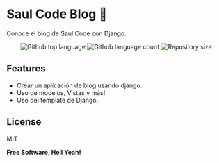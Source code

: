 Saul Code Blog 📒
=============
Conoce el blog de Saul Code con Django.

<p align="center">
  <img alt="Github top language" src="https://img.shields.io/github/languages/top/koinu1203/airline-bootcamp-proyect-01?color=56BEB8">

  <img alt="Github language count" src="https://img.shields.io/github/languages/count/koinu1203/airline-bootcamp-proyect-01?color=56BEB8">

  <img alt="Repository size" src="https://img.shields.io/github/repo-size/koinu1203/airline-bootcamp-proyect-01?color=56BEB8">
</p>

## Features

- Crear un aplicación de blog usando django.
- Uso de modelos, Vistas y más!
- Uso del template de Django.

## License

MIT

**Free Software, Hell Yeah!**

